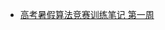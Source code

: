 - [高考暑假算法竞赛训练笔记 第一周](https://onlyextreme.github.io/2024/06/16/%E9%AB%98%E8%80%83%E6%9A%91%E5%81%87%E7%AE%97%E6%B3%95%E7%AB%9E%E8%B5%9B%E8%AE%AD%E7%BB%83%E7%AC%94%E8%AE%B0%E7%AC%AC%E4%B8%80%E5%91%A8.html)